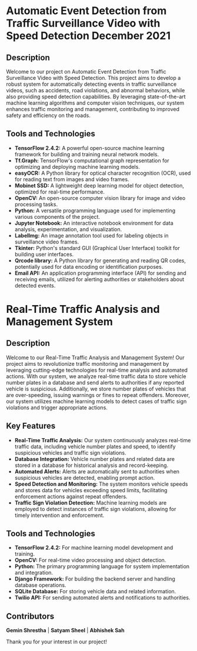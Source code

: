 # Automatic Event Detection from Traffic Surveillance Video with Speed Detection **December 2021**

## Description
Welcome to our project on Automatic Event Detection from Traffic Surveillance Video with Speed Detection. This project aims to develop a robust system for automatically detecting events in traffic surveillance videos, such as accidents, road violations, and abnormal behaviors, while also providing speed detection capabilities. By leveraging state-of-the-art machine learning algorithms and computer vision techniques, our system enhances traffic monitoring and management, contributing to improved safety and efficiency on the roads.

## Tools and Technologies
- **TensorFlow 2.4.2:** A powerful open-source machine learning framework for building and training neural network models.
- **Tf.Graph:** TensorFlow's computational graph representation for optimizing and deploying machine learning models.
- **easyOCR:** A Python library for optical character recognition (OCR), used for reading text from images and video frames.
- **Mobinet SSD:** A lightweight deep learning model for object detection, optimized for real-time performance.
- **OpenCV:** An open-source computer vision library for image and video processing tasks.
- **Python:** A versatile programming language used for implementing various components of the project.
- **Jupyter Notebook:** An interactive notebook environment for data analysis, experimentation, and visualization.
- **Labellmg:** An image annotation tool used for labeling objects in surveillance video frames.
- **Tkinter:** Python's standard GUI (Graphical User Interface) toolkit for building user interfaces.
- **Qrcode library:** A Python library for generating and reading QR codes, potentially used for data encoding or identification purposes.
- **Email API:** An application programming interface (API) for sending and receiving emails, utilized for alerting authorities or stakeholders about detected events.

# Real-Time Traffic Analysis and Management System

## Description
Welcome to our Real-Time Traffic Analysis and Management System! Our project aims to revolutionize traffic monitoring and management by leveraging cutting-edge technologies for real-time analysis and automated actions. With our system, we analyze real-time traffic data to store vehicle number plates in a database and send alerts to authorities if any reported vehicle is suspicious. Additionally, we store number plates of vehicles that are over-speeding, issuing warnings or fines to repeat offenders. Moreover, our system utilizes machine learning models to detect cases of traffic sign violations and trigger appropriate actions.

## Key Features
- **Real-Time Traffic Analysis:** Our system continuously analyzes real-time traffic data, including vehicle number plates and speed, to identify suspicious vehicles and traffic sign violations.
- **Database Integration:** Vehicle number plates and related data are stored in a database for historical analysis and record-keeping.
- **Automated Alerts:** Alerts are automatically sent to authorities when suspicious vehicles are detected, enabling prompt action.
- **Speed Detection and Monitoring:** The system monitors vehicle speeds and stores data for vehicles exceeding speed limits, facilitating enforcement actions against repeat offenders.
- **Traffic Sign Violation Detection:** Machine learning models are employed to detect instances of traffic sign violations, allowing for timely intervention and enforcement.

## Tools and Technologies
- **TensorFlow 2.4.2:** For machine learning model development and training.
- **OpenCV:** For real-time video processing and object detection.
- **Python:** The primary programming language for system implementation and integration.
- **Django Framework:** For building the backend server and handling database operations.
- **SQLite Database:** For storing vehicle data and related information.
- **Twilio API:** For sending automated alerts and notifications to authorities.

## Contributors

**Gemin Shrestha** | **Satyam Sheel** | **Abhishek Sah** 

Thank you for your interest in our project!
